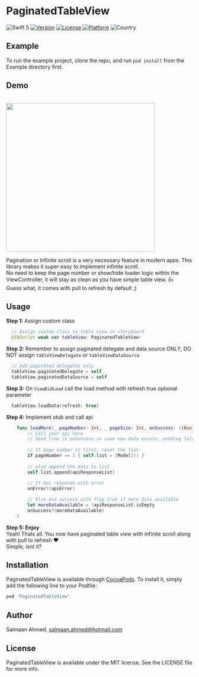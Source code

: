 # PaginatedTableView

![Swift 5](https://img.shields.io/badge/Swift-5-orange.svg?style=flat)
[![Version](https://img.shields.io/cocoapods/v/PaginatedTableView.svg?style=flat)](https://cocoapods.org/pods/PaginatedTableView)
[![License](https://img.shields.io/cocoapods/l/PaginatedTableView.svg?style=flat)](https://cocoapods.org/pods/PaginatedTableView)
[![Platform](https://img.shields.io/cocoapods/p/PaginatedTableView.svg?style=flat)](https://cocoapods.org/pods/PaginatedTableView)
![Country](https://img.shields.io/badge/Made%20with%20%E2%9D%A4-pakistan-green.svg)

## Example

To run the example project, clone the repo, and run `pod install` from the Example directory first.

## Demo
<br>
<img height="400" src="https://raw.githubusercontent.com/salmaanahmed/PaginatedTableView/master/demo.gif" />
<br>

Pagination or Infinite scroll is a very necessary feature in modern apps. This library makes it super easy to implement infinite scroll.  
No need to keep the page number or show/hide loader logic within the ViewController, it will stay as clean as you have simple table view. :+1:  
Guess what, it comes with pull to refresh by default ;)

## Usage

**Step 1:** Assign custom class
```swift
  // Assign custom class to table view in storyboard
  @IBOutlet weak var tableView: PaginatedTableView!
``` 
  
**Step 2:** Remember to assign paginated delegate and data source ONLY, DO NOT assign `tableViewDelegate` or `tableViewDataSource`
```swift
  // Add paginated delegates only
  tableView.paginatedDelegate = self
  tableView.paginatedDataSource = self
```
  
**Step 3:** On `ViewDidLoad` call the load method with refresh true optional parameter
```swift
  tableView.loadData(refresh: true)
```
  
**Step 4:** Implement stub and call api
```swift
    func loadMore(_ pageNumber: Int, _ pageSize: Int, onSuccess: ((Bool) -> Void)?, onError: ((Error) -> Void)?) {
        // Call your api here
        // Send true in onSuccess in case new data exists, sending false will disable pagination
        
        // If page number is first, reset the list
        if pageNumber == 1 { self.list = [Model]() }
        
        // else append the data to list
        self.list.append(apiResponseList)
        
        // If Api responds with error
        onError?(apiError)        

        // Else end success with flag true if more data available
        let moreDataAvailable = !apiResponseList.isEmpty
        onSuccess?(moreDataAvailable)
    }
```

**Step 5: Enjoy**  
Yeah! Thats all. You now have paginated table view with infinite scroll along with pull to refresh :heart:   
Simple, isnt it? 

## Installation

PaginatedTableView is available through [CocoaPods](https://cocoapods.org). To install
it, simply add the following line to your Podfile:

```ruby
pod 'PaginatedTableView'
```

## Author

Salmaan Ahmed, salmaan.ahmed@hotmail.com

## License

PaginatedTableView is available under the MIT license. See the LICENSE file for more info.
